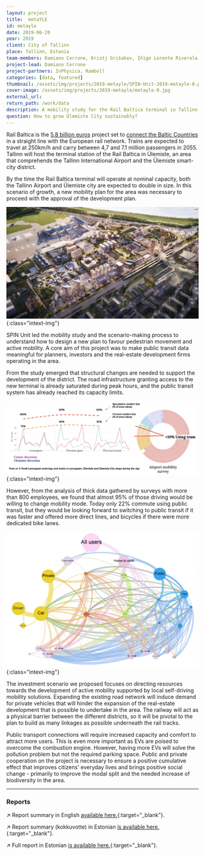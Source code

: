```yaml
---
layout: project
title:  metaYLE
id: metayle
date: 2019-06-20
year: 2019
client: City of Tallinn
place: Tallinn, Estonia
team-members: Damiano Cerrone, Kristj Grišakov, Iñigo Lorente Riverola, Kristjan Männigo
project-lead: Damiano Cerrone
project-partners: InPhysica, Ramboll
categories: [data, featured]
thumbnail: /assets/img/projects/2019-metayle/SPIN-Unit-2019-metayle-0.png
cover-image: /assets/img/projects/2019-metayle/metayle-0.jpg
external_url:
return_path: /work/data
description: A mobility study for the Rail Baltica terminal in Tallinn.
question: How to grow Ülemiste City sustainably?
---
```


Rail Baltica is the [5.8 billion euros](https://www.railbaltica.org/about-rail-baltica/finances/) project set to [connect the Baltic Countries](https://ec.europa.eu/inea/en/ten-t/ten-t-projects/projects-by-priority-project/priority-project-27) in a straight line with the European rail network. Trains are expected to travel at 250km/h and carry between 4,7 and 7.1 million passengers in 2055. Tallinn will host the terminal station of the Rail Baltica in Ülemiste, an area that comprehends the Tallinn International Airport and the Ülemiste smart-city district.

By the time the Rail Baltica terminal will operate at nominal capacity, both the Tallinn Airport and Ülemiste city are expected to double in size. In this scenario of growth, a new mobility plan for the area was necessary to proceed with the approval of the development plan.

![Ülemiste City development plan](/assets/img/projects/2019-metayle/metayle-1.jpg){:class="intext-img"}

SPIN Unit led the mobility study and the scenario-making process to understand how to design a new plan to favour pedestrian movement and active mobility. A core aim of this project was to make public transit data meaningful for planners, investors and the real-estate development firms operating in the area.

From the study emerged that structural changes are needed to support the development of the district. The road infrastructure granting access to the new terminal is already saturated during peak hours, and the public transit system has already reached its capacity limits.

![Results of the survey](/assets/img/projects/2019-metayle/SPIN-Unit-2019-metayle-2.png){:class="intext-img"}


However, from the analysis of thick data gathered by surveys with more than 800 employees, we found that almost 95% of those driving would be willing to change mobility mode. Today only 22% commute using public transit, but they would be looking forward to switching to public transit if it was faster and offered more direct lines, and bicycles if there were more dedicated bike lanes.

![Results of the survey](/assets/img/projects/2019-metayle/SPIN-Unit-2019-metayle-0.png){:class="intext-img"}


The investment scenario we proposed focuses on directing resources towards the development of active mobility supported by local self-driving mobility solutions. Expanding the existing road network will induce demand for private vehicles that will hinder the expansion of the real-estate development that is possible to undertake in the area. The railway will act as a physical barrier between the different districts, so it will be pivotal to the plan to build as many linkages as possible underneath the rail tracks.

Public transport connections will require increased capacity and comfort to attract more users. This is even more important as EVs are poised to overcome the combustion engine. However, having more EVs will solve the pollution problem but not the required parking space. Public and private cooperation on the project is necessary to ensure a positive cumulative effect that improves citizens' everyday lives and brings positive social change - primarily to improve the modal split and the needed increase of biodiversity in the area.


---

### Reports

&#8599;&#xFE0E; Report summary in English [available here.](https://drive.google.com/file/d/1iBM4i_FKY2q8a7hODywtiDSbN_GdGC5x/view?usp=sharing){:target="_blank"}.

&#8599;&#xFE0E; Report summary (kokkuvotte) in Estonian [is available here.](https://drive.google.com/file/d/1p_yD4uFe1daaQwFC-tsEWAY6cCni3VXM/view?usp=sharing){:target="_blank"}.

&#8599;&#xFE0E; Full report in Estonian [is available here.](https://drive.google.com/file/d/1enU-nrG_QoQ-5I6zoq8ODPqmBDbr_CjT/view?usp=sharing){:target="_blank"}.
